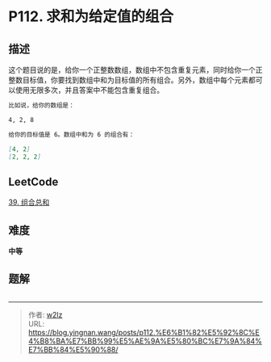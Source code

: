 # P112. 求和为给定值的组合


<!--more-->

## 描述

这个题目说的是，给你一个正整数数组，数组中不包含重复元素，同时给你一个正整数目标值，你要找到数组中和为目标值的所有组合。另外，数组中每个元素都可以使用无限多次，并且答案中不能包含重复组合。

```markdown
比如说，给你的数组是：

4, 2, 8

给你的目标值是 6。数组中和为 6 的组合有：

[4, 2]
[2, 2, 2]
```

## LeetCode

[39. 组合总和](https://leetcode.cn/problems/combination-sum/description/)

## 难度

**中等**

## 题解

```java

```


---

> 作者: [w2lz](https://github.com/w2lz)  
> URL: https://blog.yingnan.wang/posts/p112.%E6%B1%82%E5%92%8C%E4%B8%BA%E7%BB%99%E5%AE%9A%E5%80%BC%E7%9A%84%E7%BB%84%E5%90%88/  

